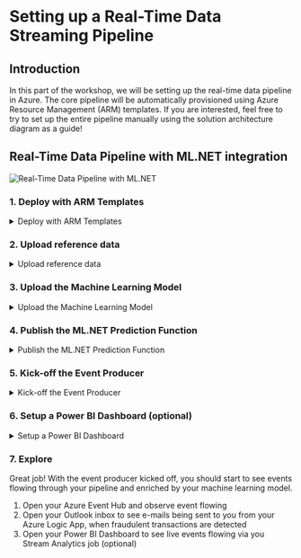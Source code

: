 # Setting up a Real-Time Data Streaming Pipeline

## Introduction
In this part of the workshop, we will be setting up the real-time data pipeline in Azure. The core pipeline will be automatically provisioned using Azure Resource Management (ARM) templates. If you are interested, feel free to try to set up the entire pipeline manually using the solution architecture diagram as a guide!

## Real-Time Data Pipeline with ML.NET integration
![Real-Time Data Pipeline with ML.NET](https://github.com/aslotte/mldotnet-real-time-data-streaming-workshop/blob/master/instructions/images/Solution%20Architecture%20-%20ML.NET.png)

### 1. Deploy with ARM Templates
<details>
  <summary>Deploy with ARM Templates</summary>
  <p>

**This step is only required if we skipped step 0**

#### 1.1 Deploy ARM Template
- Navigate to [deploy an ARM template](https://portal.azure.com/#create/Microsoft.Template)
- Click on **Build your own Template in the Editor** ![editor](https://github.com/aslotte/mldotnet-real-time-data-streaming-workshop/blob/master/instructions/images/azure-custom-deploy.PNG) </br>
- Copy and paste the [ARM Template](https://github.com/aslotte/mldotnet-real-time-data-streaming-workshop/blob/master/src/real-time-data-streaming/deploy/pipeline-with-mldotnet.json)
- Click **Save**

#### 1.2 Enter valid parameter values
- Select to create a new resource group and enter a name
- Enter a notification e-mail to be used (needs to be an Outlook or Office365 e-mail)
![final](https://github.com/aslotte/mldotnet-real-time-data-streaming-workshop/blob/master/instructions/images/azure-custom-deploy-final.PNG) </br>

#### 1.3. Deploy
Select to agree with terms and conditions and click **Purchase** to trigger the deployment.
The deployment will take about 3-5 minutes to complete.
</br>
#### 1.4. Authenticate accounts
The ARM template will successfully set up the required infrastructure, but it will require you to authenticate your Outlook credentials manually.

##### 1.4.1 Authenticate Outlook Notifier 
- Navigate to your Azure Logic App (fraudulent-notifier)
- Click on **Edit** ![logic app](https://github.com/aslotte/mldotnet-real-time-data-streaming-workshop/blob/master/instructions/images/azure-edit-logic-app.png) </br>
- Click on the Outlook connection step and then the invalid connection symbol ![invalidconnection](https://github.com/aslotte/mldotnet-real-time-data-streaming-workshop/blob/master/instructions/images/azure-invalid-outlook.png) </br>
- Log-in with your credentials
- Navigate back to the Logic App overview page
- Click **Enable** to enable your trigger (if not already enabled)    
  </p>
</details>

### 2. Upload reference data
<details>
  <summary>Upload reference data</summary>
  <p>
    
#### 2.1 Upload reference data
The real-time pipeline utilizes reference data to enrich the stream. 
In this particular case we will be enriching the stream with information about where to send an notification e-mail in case the model detects a fraudulant transaction.

To upload the reference data, please do the following:
- In VS Code, open a new terminal window ![terminal](https://github.com/aslotte/mldotnet-real-time-data-streaming-workshop/blob/master/instructions/images/vscode-open-terminal.png) </br>
- In the terminal window, execute the following command to open the `reference-data.json` file </br> 
`code C:\mldotnet-real-time-data-streaming-workshop\src\real-time-data-streaming\stream-analytics\reference-data.json`![refData](https://github.com/aslotte/mldotnet-real-time-data-streaming-workshop/blob/master/instructions/images/vscode-reference-data.PNG)
- In `reference-data.json`, do a "Find All" and replace the current e-mail with the one you would like to get notifications too.
- In Azure, navigate to your storage account starting with mlmodel and select **Containers** ![storageAccount](https://github.com/aslotte/mldotnet-real-time-data-streaming-workshop/blob/master/instructions/images/azure-storage-blob.png)
- Select the container named **reference**
- Click on **Upload** and browse to, and upload the `reference-data.json` file. ![upload](https://github.com/aslotte/mldotnet-real-time-data-streaming-workshop/blob/master/instructions/images/azure-storage-upload.png)

  </p>
</details>

### 3. Upload the Machine Learning Model

<details>
  <summary>Upload the Machine Learning Model</summary>
  <p>
    
You can either upload your previously trained model or a pre-trained model found [here](https://github.com/aslotte/mldotnet-real-time-data-streaming-workshop/tree/master/src/machine-learning/model) to Azure.

To upload the model:
- In Azure, navigate to your storage account starting with mlmodel and select **Containers** ![storageAccount](https://github.com/aslotte/mldotnet-real-time-data-streaming-workshop/blob/master/instructions/images/azure-storage-blob.png)
- Select the container named **model**
- Click on **Upload** and browse to, and upload the `MLModel.zip` file. ![upload](https://github.com/aslotte/mldotnet-real-time-data-streaming-workshop/blob/master/instructions/images/azure-storage-upload.png)

</p>
</details>

### 4. Publish the ML.NET Prediction Function
<details>
  <summary>Publish the ML.NET Prediction Function</summary>
  <p>
   
All incoming transactions gets evaluated to determine if they are fraudulent or not, based on our trained Machine Learning Model.
This prediction occurs in an Azure Function that needs to get deployed to Azure.

To deploy the Azure Function from VS Code, please follow the steps listed below:

   - In VS Code, open a new terminal window ![terminal](https://github.com/aslotte/mldotnet-real-time-data-streaming-workshop/blob/master/instructions/images/vscode-open-terminal.png) </br> 
   - In the terminal window, execute the following command to navigate to the folder of the solution.</br>`cd C:\mldotnet-real-time-data-streaming-workshop\src\real-time-data-streaming\fraud-prediction-function`
   - In the terminal window, execute the following command to open the folder in VS Code `code . -r`
   - In the menu to the left, select the Azure symbol (at the bottom-left of the menu)
   - Click **Sign-in to Azure** and sign in with your Azure credentials </br>
   - In the top left, click on the up-arrow to **Deploy to Function App**
![deployToAzure](https://github.com/aslotte/mldotnet-real-time-data-streaming-workshop/blob/master/instructions/images/publish-function-vs-code-publish.png)
   - Select your Azure Subscription
   - Select your created Function App
   - If asked to update the Function App's run-time, select **Yes**
   - When asked if you're sure that you want to deploy the Function App, select **Yes**
   ![deploymentConfirm](https://github.com/aslotte/mldotnet-real-time-data-streaming-workshop/blob/master/instructions/images/vscode-deploy-function-confirm.PNG)
   
  </p>
</details>

### 5. Kick-off the Event Producer
<details>
  <summary>Kick-off the Event Producer</summary>
  <p>
    
#### 5.1 How to Kick-off the Event Producer
A streaming pipeline does not do much without events to process. 
In this workshop we will utilize an artifical event producer as a real-time event source for transaction data is difficult to find.

To start the event producer, please follow the steps below.

   - In VS Code, open a new terminal window ![terminal](https://github.com/aslotte/mldotnet-real-time-data-streaming-workshop/blob/master/instructions/images/vscode-open-terminal.png) </br> 
   - In the terminal window, execute the following command to navigate to the folder of the solution.</br>`cd C:\mldotnet-real-time-data-streaming-workshop\src\real-time-data-streaming\transaction-simulator\TransactionSimulator`</br> 
   - In the terminal window, execute the following command to open the folder in VS Code `code . -r`</br> 
   - Navigate to your transaction-eh event hub namespace in Azure![ehnamespace](https://github.com/aslotte/mldotnet-real-time-data-streaming-workshop/blob/master/instructions/images/azure-event-hub-namespace.png)</br> 
   - In the menu to the left, click **Shared Access Policies**</br> 
   - Click on the **RootManagedShareAccessKey**</br> 
   - Copy the primary connection string to clipboard</br> 
![eh-keys](https://github.com/aslotte/mldotnet-real-time-data-streaming-workshop/blob/master/instructions/images/eh-access-keys.png)
   - Navigate back to VS Code</br> 
   - Open the solutions `appsettings.json` file
   ![appSettings](https://github.com/aslotte/mldotnet-real-time-data-streaming-workshop/blob/master/instructions/images/vscode-appconfig.PNG)</br> 
   - Set the parameter `EventHubConnectionString` to the copied value</br> 
   - To start sending events to the event-hub, build and run the solution by pressing F5.</br>     
  </p>  
</details>

### 6. Setup a Power BI Dashboard (optional)
<details>
  <summary>Setup a Power BI Dashboard</summary>
  <p>
    
Please follow the steps below to get started with Power BI.</br>

**Note - this step is optional and only possible to complete if you possess a work or school account. It's not possible to create a Power BI account with a @gmail or @outlook address.**

#### 6.1 Create a Power BI Account
1. Navigate to https://powerbi.com 
2. Click on **Start Free**![start](https://github.com/aslotte/mldotnet-real-time-data-streaming-workshop/blob/master/instructions/images/powerbi-create.PNG)
3. Follow the provided instructions

#### 6.2 Create a Power BI Output
To output data from Azure Stream Analytics, we'll need to create an output.
1. Navigate to your Stream Analytics Job in Azure
2. Stop the job if it is running
3. Click on **Outputs** ![streamAnalytics](https://github.com/aslotte/mldotnet-real-time-data-streaming-workshop/blob/master/instructions/images/azure-stream-analytics.png)
4. Select to add an output and select Power BI in the list ![output](https://github.com/aslotte/mldotnet-real-time-data-streaming-workshop/blob/master/instructions/images/azure-stream-analytics-add-output.png)
5. Enter **powerbi** as output name
6. Enter **fraudulent** as dataset and table name ![output1](https://github.com/aslotte/mldotnet-real-time-data-streaming-workshop/blob/master/instructions/images/azure-add-powerbi-output.PNG)
7. Click **Authorize**
8. Provide your Power BI credentials
9. Click **Save**
10. In the menu to the left, select **Query**
11. Uncomment the Power BI query ![output1](https://github.com/aslotte/mldotnet-real-time-data-streaming-workshop/blob/master/instructions/images/azure-stream-analytics-query.PNG)
12. Save the changes
13. Go back to **Overview** and start the Stream Analytics Job

#### 6.3 Creating a dashboard
To create a dashboard, please follow the steps below:
1. Navigate to https://app.powerbi.com/ 
2. Sign-in to your account
3. Select to create a new dashboard in the top-right corner
4. In the dashboard, select **+Add tile**. 
5. For the tile type, select **Custom Streaming Data**
![tile](https://github.com/aslotte/mldotnet-real-time-data-streaming-workshop/blob/master/instructions/images/powerbi-add-tile.PNG)
6. Select the dataset the Stream Analytics job created for you, named **fraudulent**
7. Select the type of tile you would like to create and which values to display
![tile](https://github.com/aslotte/mldotnet-real-time-data-streaming-workshop/blob/master/instructions/images/powerbi-add-custom-tile.PNG)

#### 6.4 Example Dashboard
![Fraudulent](https://github.com/aslotte/mldotnet-real-time-data-streaming-workshop/blob/master/instructions/images/powerbi-example.PNG)
    
  </p>
</details>

### 7. Explore
Great job! With the event producer kicked off, you should start to see events flowing through your pipeline and enriched by your machine learning model. 

1. Open your Azure Event Hub and observe event flowing
2. Open your Outlook inbox to see e-mails being sent to you from your Azure Logic App, when fraudulent transactions are detected
3. Open your Power BI Dashboard to see live events flowing via you Stream Analytics job (optional)
